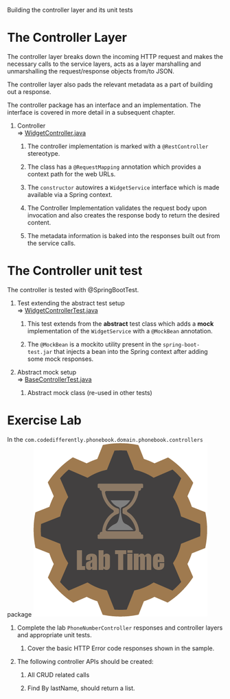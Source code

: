 Building the controller layer and its unit tests

# The Controller Layer

The controller layer breaks down the incoming HTTP request and makes the
necessary calls to the service layers, acts as a layer marshalling and
unmarshalling the request/response objects from/to JSON.

The controller layer also pads the relevant metadata as a part of
building out a response.

The controller package has an interface and an implementation. The
interface is covered in more detail in a subsequent chapter.

1.  Controller  
    ⇒
    [WidgetController.java](../src/main/java/com/codedifferently/phonebook/domain/widgets/controllers/WidgetController.java)

    1.  The controller implementation is marked with a `@RestController`
        stereotype.

    2.  The class has a `@RequestMapping` annotation which provides a
        context path for the web URLs.

    3.  The `constructor` autowires a `WidgetService` interface which is
        made available via a Spring context.

    4.  The Controller Implementation validates the request body upon
        invocation and also creates the response body to return the
        desired content.

    5.  The metadata information is baked into the responses built out
        from the service calls.

# The Controller unit test

The controller is tested with @SpringBootTest.

1.  Test extending the abstract test setup  
    ⇒
    [WidgetControllerTest.java](../src/main/java/com/codedifferently/phonebook/domain/widgets/controllers/WidgetControllerTest.java)

    1.  This test extends from the **abstract** test class which adds a
        **mock** implementation of the `WidgetService` with a `@MockBean`
        annotation.

    2.  The `@MockBean` is a mockito utility present in the
        `spring-boot-test.jar` that injects a bean into the Spring
        context after adding some mock responses.

2.  Abstract mock setup  
    ⇒
    [BaseControllerTest.java](../src/test/java/com/codedifferently/phonebook/BaseControllerTest.java)

    1.  Abstract mock class (re-used in other tests)

# Exercise Lab

In the `com.codedifferently.phonebook.domain.phonebook.controllers` package
![Lab](images/labtime.png)

1.  Complete the lab `PhoneNumberController` responses and controller layers and appropriate unit
    tests.

    1.  Cover the basic HTTP Error code responses shown in the sample.

2.  The following controller APIs should be created:

    1.  All CRUD related calls

    2.  Find By lastName, should return a list.
